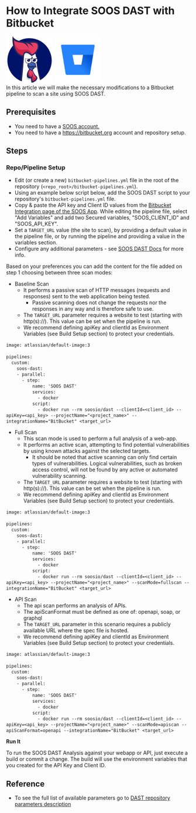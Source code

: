 # How to Integrate SOOS DAST with Bitbucket
<div>
<img src="../assets/img/SOOS-Icon.png" alt="SOOS" width="128" height="128">
<img src="../assets/img/bitbucket.png" alt="Bitbucket" width="128" height="128">
</div>
In this article we will make the necessary modifications to a Bitbucket pipeline to scan a site using SOOS DAST.

## Prerequisites

- You need to have a [SOOS account.](https://app.soos.io/register)
- You need to have a https://bitbucket.org account and repository setup.

## Steps

### **Repo/Pipeline Setup**
* Edit (or create a new) `bitbucket-pipelines.yml` file in the root of the repository (`<repo_root>/bitbucket-pipelines.yml`).
* Using an example below script below, add the SOOS DAST script to your repository's `bitbucket-pipelines.yml` file.
* Copy & paste the API key and Client ID values from the [Bitbucket Integration page of the SOOS App](https://app.soos.io/integrate/dast?id=bitbucket). While editing the pipeline file, select "Add Variables" and add two Secured variables, "SOOS_CLIENT_ID" and "SOOS_API_KEY".
* Set a `TARGET_URL` value (the site to scan), by providing a default value in the pipeline file, or by running the pipeline and providing a value in the variables section.
* Configure any additional parameters - see [SOOS DAST Docs](https://github.com/soos-io/soos-dast) for more info.

Based on your preferences you can add the content for the file added on step 1 choosing between three scan modes:

* Baseline Scan
    * It performs a passive scan of HTTP messages (requests and responses) sent to the web application being tested. 
        * Passive scanning does not change the requests nor the responses in any way and is therefore safe to use.
    * The `TARGET_URL` parameter requires a website to test (starting with http(s)://). This value can be set when the pipeline is run.
    * We recommend defining apiKey and clientId as Environment Variables (see Build Setup section) to protect your credentials.

```
image: atlassian/default-image:3

pipelines:
  custom:
    soos-dast:
    - parallel:
      - step:
          name: 'SOOS DAST'
          services:
            - docker
          script:
            - docker run --rm soosio/dast --clientId=<client_id> --apiKey=<api_key> --projectName="<project_name>" --integrationName="BitBucket" <target_url>
```

* Full Scan 
    * This scan mode is used to perform a full analysis of a web-app. 
    * It performs an active scan, attempting to find potential vulnerabilities by using known attacks against the selected targets. 
        * It should be noted that active scanning can only find certain types of vulnerabilities. Logical vulnerabilities, such as broken access control, will not be found by any active or automated vulnerability scanning.
    * The `TARGET_URL` parameter requires a website to test (starting with http(s)://). This value can be set when the pipeline is run.
    * We recommend defining apiKey and clientId as Environment Variables (see Build Setup section) to protect your credentials.

```
image: atlassian/default-image:3

pipelines:
  custom:
    soos-dast:
    - parallel:
      - step:
          name: 'SOOS DAST'
          services:
            - docker
          script:
            - docker run --rm soosio/dast --clientId=<client_id> --apiKey=<api_key> --projectName="<project_name>" --scanMode=fullscan --integrationName="BitBucket" <target_url>
```

* API Scan 
    * The api scan performs an analysis of APIs.
    * The apiScanFormat must be defined as one of: openapi, soap, or graphql
    * The `TARGET_URL` parameter in this scenario requires a publicly available URL where the spec file is hosted.
    * We recommend defining apiKey and clientId as Environment Variables (see Build Setup section) to protect your credentials.

```
image: atlassian/default-image:3

pipelines:
  custom:
    soos-dast:
    - parallel:
      - step:
          name: 'SOOS DAST'
          services:
            - docker
          script:
            - docker run --rm soosio/dast --clientId=<client_id> --apiKey=<api_key> --projectName="<project_name>" --scanMode=apiscan --apiScanFormat=openapi --integrationName="BitBucket" <target_url>
```

**Run It**

To run the SOOS DAST Analysis against your webapp or API, just execute a build or commit a change. The build will use the environment variables that you created for the API Key and Client ID.

## Reference
* To see the full list of available parameters go to [DAST repository parameters description](https://github.com/soos-io/soos-dast#parameters)